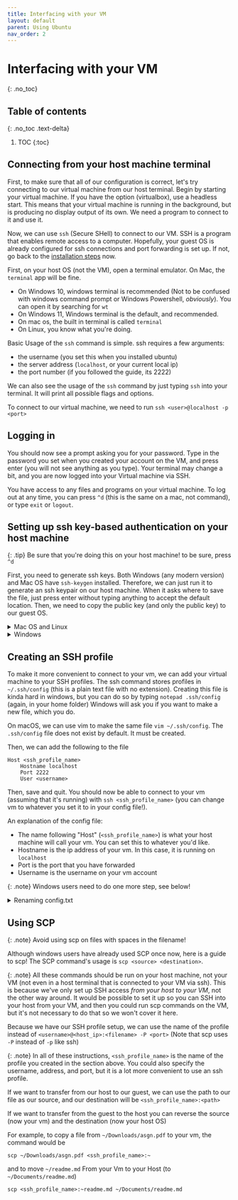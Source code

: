 ```yaml
---
title: Interfacing with your VM
layout: default
parent: Using Ubuntu
nav_order: 2
---
```


# Interfacing with your VM
{: .no_toc}

## Table of contents
{: .no_toc .text-delta}

1. TOC
{:toc}
## Connecting from your host machine terminal

First, to make sure that all of our configuration is correct, let's try connecting to our virtual machine from our host terminal. Begin by starting your virtual machine. If you have the option (virtualbox), use a headless start. This means that your virtual machine is running in the background, but is producing no display output of its own. We need a program to connect to it and use it.

Now, we can use `ssh` (Secure SHell) to connect to our VM. SSH is a program that enables remote access to a computer. Hopefully, your guest OS is already configured for ssh connections and port forwarding is set up. If not, go back to the [installation steps](/vm_setup/) now.

First, on your host OS (not the VM), open a terminal emulator. On Mac, the `terminal` app will be fine.

- On Windows 10, windows terminal is recommended (Not to be confused with windows command prompt or Windows Powershell, _obviously_). You can open it by searching for `wt`
- On Windows 11, Windows terminal is the default, and recommended.
- On mac os, the built in terminal is called `terminal`
- On Linux, you know what you're doing.

Basic Usage of the `ssh` command is simple. ssh requires a few arguments:

- the username (you set this when you installed ubuntu)
- the server address (`localhost`, or your current local ip)
- the port number (if you followed the guide, its 2222)

We can also see the usage of the `ssh` command by just typing `ssh` into your terminal. It will print all possible flags and options.

To connect to our virtual machine, we need to run `ssh <user>@localhost -p <port>`

## Logging in

You should now see a prompt asking you for your password. Type in the password you set when you created your account on the VM, and press enter (you will not see anything as you type). Your terminal may change a bit, and you are now logged into your Virtual machine via SSH.

You have access to any files and programs on your virtual machine. To log out at any time, you can press `^d` (this is the same on a mac, not command), or type `exit` or `logout`.

## Setting up ssh key-based authentication on your host machine

{: .tip}
Be sure that you're doing this on your host machine! to be sure, press `^d`

First, you need to generate ssh keys. Both Windows (any modern version) and Mac OS have `ssh-keygen` installed. Therefore, we can just run it to generate an ssh keypair on our host machine. When it asks where to save the file, just press enter without typing anything to accept the default location. Then, we need to copy the public key (and only the public key) to our guest OS.

<details>
<summary>Mac OS and Linux</summary>

We can use the <code>ssh-copy-id</code> command to do this!

<br><br>

<code>ssh-copy-id -p 2222 &lt;VM username&gt;@localhost </code>
<br>

</details>

<details>
<summary>Windows</summary>
<ul>
<li>Make sure you're in your windows home folder. This is <code>C:\Users\Username</code> <br>
If you are somewhere else, you can enter that folder by typing <code>cd C:\Users\username</code>
</li>

<li>First, we must use <code>scp</code> to copy your id_rsa.pub file to linux. <br> 
You can do that by using the scp command as follows (in your windows home folder): <br>
<code>scp -P 2222 .ssh/id_rsa.pub &lt;VM_username&gt;@localhost:~ </code><br>
Note that the <code>-P</code> flag is capitalized, unlike in ssh where it's lowercase. 
</li>

<li> Then, ssh into your linux vm as shown in "Logging in"</li>
<li> Finally type <code> cat id_rsa.pub >> .ssh/authorized_keys</code> to copy your rsa public key to the authorized keys file on your VM.</li>
<li> You can now delete the file  <code>~/id_rsa.pub</code> </li>
</ul>

</details>

## Creating an SSH profile

To make it more convenient to connect to your vm, we can add your virtual machine to your SSH profiles. The ssh command stores profiles in `~/.ssh/config` (this is a plain text file with no extension). Creating this file is kinda hard in windows, but you can do so by typing `notepad .ssh/config` (again, in your home folder) Windows will ask you if you want to make a new file, which you do. 

On macOS, we can use vim to make the same file `vim ~/.ssh/config`. The `.ssh/config` file does not exist by default. It must be created.

Then, we can add the following to the file

    Host <ssh_profile_name>
        Hostname localhost
        Port 2222
        User <username>

Then, save and quit. You should now be able to connect to your vm (assuming that it's running) with `ssh <ssh_profile_name>` (you can change vm to whatever you set it to in your config file!).

An explanation of the config file:

- The name following "Host" (`<ssh_profile_name>`) is what your host machine will call your vm. You can set this to whatever you'd like.
- Hostname is the ip address of your vm. In this case, it is running on `localhost`
- Port is the port that you have forwarded
- Username is the username on your vm account

{: .note} 
Windows users need to do one more step, see below!

<details>
<summary>Renaming config.txt</summary>
Chances are, windows saved <code>config</code> incorrectly. You have to go back and change that

<ul>
<li>Make sure you're in your windows home folder. This is <code>C:\Users\Username</code> <br>
If you are somewhere else, you can enter that folder by typing <code>cd C:\Users\username</code>
</li>

<li>Make sure you are using windows PowerShell, not command prompt. If you are using windows terminal (as you should be), it can open a window of either one. Be sure to use powershell (it has a blue icon)

<li>We now have to rename <code>config.txt</code> to <code> config</code>. Use <code>mv .ssh/config.txt .ssh/config</code>
</li>

<li> Just to make sure, type <code>ls .ssh</code></li>
</ul>

</details>

## Using SCP

{: .note}
Avoid using scp on files with spaces in the filename!

Although windows users have already used SCP once now, here is a guide to scp!
The SCP command's usage is `scp <source> <destination>`.

{: .note}
All these commands should be run on your host machine, not your VM (not even in a host terminal that is connected to your VM via ssh). This is because we've only set up SSH access _from your host to your VM_, not the other way around. It would be possible to set it up so you can SSH into your host from your VM, and then you could run scp commands on the VM, but it's not necessary to do that so we won't cover it here.

Because we have our SSH profile setup, we can use the name of the profile instead of `<username>@<host_ip>:<filename> -P <port>` (Note that scp uses `-P` instead of `-p` like ssh)

{: .note}
In all of these instructions, `<ssh_profile_name>` is the name of the profile you created in the section above. You could also specify the username, address, and port, but it is a lot more convenient to use an ssh profile.

If we want to transfer from our host to our guest, we can use the path to our file as our source, and our destination will be `<ssh_profile_name>:<path>`

If we want to transfer from the guest to the host you can reverse the source (now your vm) and the destination (now your host OS)

For example, to copy a file from `~/Downloads/asgn.pdf` to your vm, the command would be

`scp ~/Downloads/asgn.pdf <ssh_profile_name>:~`

and to move `~/readme.md` From your Vm to your Host (to `~/Documents/readme.md`)

`scp <ssh_profile_name>:~readme.md ~/Documents/readme.md`
